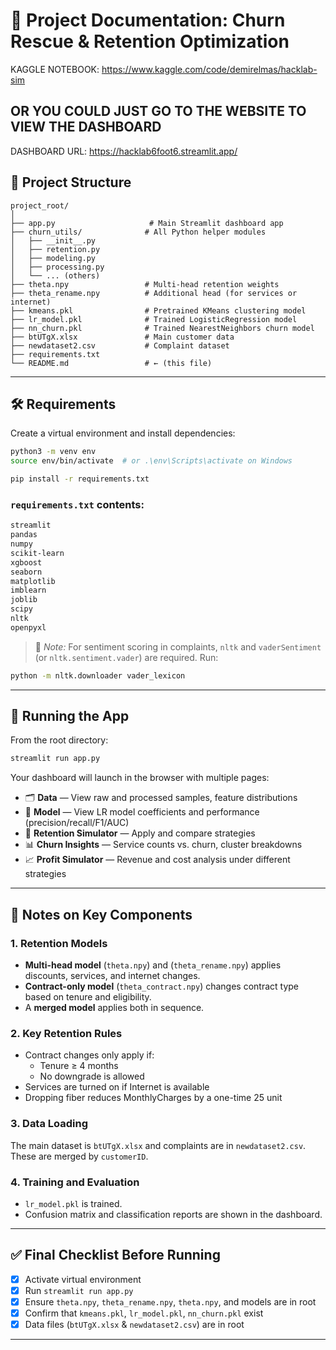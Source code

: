 # 📄 Project Documentation: Churn Rescue & Retention Optimization

KAGGLE NOTEBOOK: https://www.kaggle.com/code/demirelmas/hacklab-sim

## OR YOU COULD JUST GO TO THE WEBSITE TO VIEW THE DASHBOARD

DASHBOARD URL: https://hacklab6foot6.streamlit.app/

## 📁 Project Structure

```
project_root/
│
├── app.py                     # Main Streamlit dashboard app
├── churn_utils/              # All Python helper modules
│   ├── __init__.py
│   ├── retention.py
│   ├── modeling.py
│   ├── processing.py
│   └── ... (others)
├── theta.npy                 # Multi-head retention weights
├── theta_rename.npy          # Additional head (for services or internet)
├── kmeans.pkl                # Pretrained KMeans clustering model
├── lr_model.pkl              # Trained LogisticRegression model
├── nn_churn.pkl              # Trained NearestNeighbors churn model
├── btUTgX.xlsx               # Main customer data
├── newdataset2.csv           # Complaint dataset
├── requirements.txt
└── README.md                 # ← (this file)
```

---

## 🛠️ Requirements

Create a virtual environment and install dependencies:

```bash
python3 -m venv env
source env/bin/activate  # or .\env\Scripts\activate on Windows

pip install -r requirements.txt
```

### `requirements.txt` contents:

```txt
streamlit
pandas
numpy
scikit-learn
xgboost
seaborn
matplotlib
imblearn
joblib
scipy
nltk
openpyxl
```

> 🔹 *Note:* For sentiment scoring in complaints, `nltk` and `vaderSentiment` (or `nltk.sentiment.vader`) are required. Run:
```bash
python -m nltk.downloader vader_lexicon
```

---

## 🚀 Running the App

From the root directory:

```bash
streamlit run app.py
```

Your dashboard will launch in the browser with multiple pages:
- 🗂️ **Data** — View raw and processed samples, feature distributions
- 🤖 **Model** — View LR model coefficients and performance (precision/recall/F1/AUC)
- 🧪 **Retention Simulator** — Apply and compare strategies
- 📊 **Churn Insights** — Service counts vs. churn, cluster breakdowns
- 📈 **Profit Simulator** — Revenue and cost analysis under different strategies

---

## 📌 Notes on Key Components

### 1. **Retention Models**
- **Multi-head model** (`theta.npy`) and (`theta_rename.npy`) applies discounts, services, and internet changes.
- **Contract-only model** (`theta_contract.npy`) changes contract type based on tenure and eligibility.
- A **merged model** applies both in sequence.

### 2. **Key Retention Rules**
- Contract changes only apply if:
  - Tenure ≥ 4 months
  - No downgrade is allowed
- Services are turned on if Internet is available
- Dropping fiber reduces MonthlyCharges by a one-time 25 unit

### 3. **Data Loading**
The main dataset is `btUTgX.xlsx` and complaints are in `newdataset2.csv`. These are merged by `customerID`.

### 4. **Training and Evaluation**
- `lr_model.pkl` is trained.
- Confusion matrix and classification reports are shown in the dashboard.

---


## ✅ Final Checklist Before Running

- [x] Activate virtual environment  
- [x] Run `streamlit run app.py`  
- [x] Ensure `theta.npy`, `theta_rename.npy`, `theta.npy`, and models are in root  
- [x] Confirm that `kmeans.pkl`, `lr_model.pkl`, `nn_churn.pkl` exist  
- [x] Data files (`btUTgX.xlsx` & `newdataset2.csv`) are in root  

---

